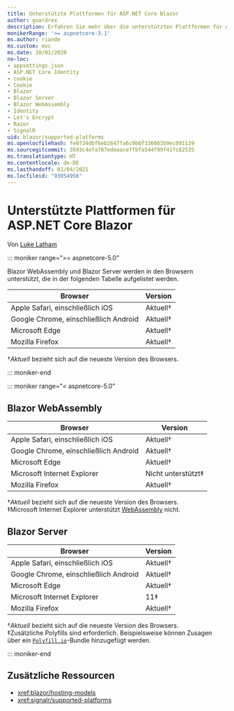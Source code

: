 ```yaml
---
title: Unterstützte Plattformen für ASP.NET Core Blazor
author: guardrex
description: Erfahren Sie mehr über die unterstützten Plattformen für ASP.NET Core Blazor.
monikerRange: '>= aspnetcore-3.1'
ms.author: riande
ms.custom: mvc
ms.date: 10/01/2020
no-loc:
- appsettings.json
- ASP.NET Core Identity
- cookie
- Cookie
- Blazor
- Blazor Server
- Blazor WebAssembly
- Identity
- Let's Encrypt
- Razor
- SignalR
uid: blazor/supported-platforms
ms.openlocfilehash: fe0734dbf6eb2647fa6c9b6f336063b9ec091139
ms.sourcegitcommit: 3593c4efa707edeaaceffbfa544f99f41fc62535
ms.translationtype: HT
ms.contentlocale: de-DE
ms.lasthandoff: 01/04/2021
ms.locfileid: "93054956"
---
```

# <a name="aspnet-core-no-locblazor-supported-platforms"></a>Unterstützte Plattformen für ASP.NET Core Blazor

Von [Luke Latham](https://github.com/guardrex)

::: moniker range=">= aspnetcore-5.0"

Blazor WebAssembly und Blazor Server werden in den Browsern unterstützt, die in der folgenden Tabelle aufgelistet werden.

| Browser                          | Version         |
| -------------------------------- | --------------- |
| Apple Safari, einschließlich iOS      | Aktuell&dagger; |
| Google Chrome, einschließlich Android | Aktuell&dagger; |
| Microsoft Edge                   | Aktuell&dagger; |
| Mozilla Firefox                  | Aktuell&dagger; |  

&dagger;*Aktuell* bezieht sich auf die neueste Version des Browsers.  

::: moniker-end

::: moniker range="< aspnetcore-5.0"

## Blazor WebAssembly

| Browser                          | Version               |
| -------------------------------- | --------------------- |
| Apple Safari, einschließlich iOS      | Aktuell&dagger;       |
| Google Chrome, einschließlich Android | Aktuell&dagger;       |
| Microsoft Edge                   | Aktuell&dagger;       |
| Microsoft Internet Explorer      | Nicht unterstützt&Dagger; |
| Mozilla Firefox                  | Aktuell&dagger;       |  

&dagger;*Aktuell* bezieht sich auf die neueste Version des Browsers.  
&Dagger;Microsoft Internet Explorer unterstützt [WebAssembly](https://webassembly.org) nicht.

## Blazor Server

| Browser                          | Version         |
| -------------------------------- | --------------- |
| Apple Safari, einschließlich iOS      | Aktuell&dagger; |
| Google Chrome, einschließlich Android | Aktuell&dagger; |
| Microsoft Edge                   | Aktuell&dagger; |
| Microsoft Internet Explorer      | 11&Dagger;      |
| Mozilla Firefox                  | Aktuell&dagger; |

&dagger;*Aktuell* bezieht sich auf die neueste Version des Browsers.  
&Dagger;Zusätzliche Polyfills sind erforderlich. Beispielsweise können Zusagen über ein [`Polyfill.io`](https://polyfill.io/v3/)-Bundle hinzugefügt werden.

::: moniker-end

## <a name="additional-resources"></a>Zusätzliche Ressourcen

* <xref:blazor/hosting-models>
* <xref:signalr/supported-platforms>
